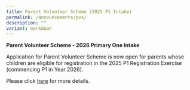 ```yaml
---
title: Parent Volunteer Scheme (2025 P1 Intake)
permalink: /announcements/pvs/
description: ""
variant: markdown
---
```

**Parent Volunteer Scheme - 2026 Primary One Intake**

Application for Parent Volunteer Scheme is now open for parents whose children are eligible for registration in the 2025 P1 Registration Exercise (commencing P1 in Year 2026).

Please click [here](/files/Parent_Volunteer_Scheme___2026_Pri_1_Intake.pdf)
 for more details.